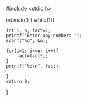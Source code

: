 #include <stdio.h>

int main()
{
    while(1){

    int i, n, fact=1;
    printf("Enter any number: ");
    scanf("%d", &n);

    for(i=1; i<=n; i++){
        fact=fact*i;
    }
    printf("%d\n", fact);

    }
    return 0;
}
